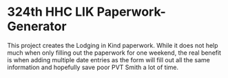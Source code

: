 # 324th HHC LIK Paperwork-Generator
This project creates the Lodging in Kind paperwork.  While it does not help much when only filling out the paperwork for one weekend, the real benefit is when adding multiple date entries as the form will fill out all the same information and hopefully save poor PVT Smith a lot of time.
